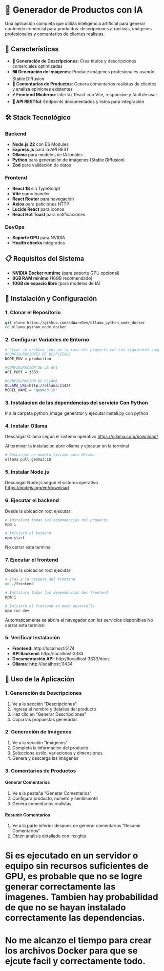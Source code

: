 # 🤖 Generador de Productos con IA

Una aplicación completa que utiliza inteligencia artificial para generar contenido comercial para productos: descripciones atractivas, imágenes profesionales y comentarios de clientes realistas.

## 🚀 Características

- **📝 Generación de Descripciones**: Crea títulos y descripciones comerciales optimizadas
- **🖼️ Generación de Imágenes**: Produce imágenes profesionales usando Stable Diffusion
- **💬 Comentarios de Productos**: Genera comentarios realistas de clientes y analiza opiniones existentes
- **⚡ Frontend Moderno**: Interfaz React con Vite, responsive y fácil de usar
- **🔌 API RESTful**: Endpoints documentados y listos para integración

## 🛠️ Stack Tecnológico

### Backend

- **Node.js 22** con ES Modules
- **Express.js** para la API REST
- **Ollama** para modelos de IA locales
- **Python** para generación de imágenes (Stable Diffusion)
- **Zod** para validación de datos

### Frontend

- **React 18** sin TypeScript
- **Vite** como bundler
- **React Router** para navegación
- **Axios** para peticiones HTTP
- **Lucide React** para iconos
- **React Hot Toast** para notificaciones

### DevOps

- **Soporte GPU** para NVIDIA
- **Health checks** integrados

## 📋 Requisitos del Sistema

- **NVIDIA Docker runtime** (para soporte GPU opcional)
- **8GB RAM mínimo** (16GB recomendado)
- **10GB de espacio libre** (para modelos de IA)

## 🔧 Instalación y Configuración

### 1. Clonar el Repositorio

```bash
git clone https://github.com/edWareDev/ollama_python_node_docker
cd ollama_python_node_docker
```

### 2. Configurar Variables de Entorno

```bash
# Crear un archivo .env en la raiz del proyecto con los siguientes campos
#CONFIGURACIONES DE DESPLIEGUE
NODE_ENV = production

#CONFIGURACIÓN DE LA API
API_PORT = 3333

#CONFIGURACION DE OLLAMA
OLLAMA_URL=http://ollama:11434
MODEL_NAME = "gemma3:1b"
```

### 3. Instalacion de las dependencias del servicio Con Python

Ir a la carpeta python_image_generator
y ejecutar install.py con python

### 4. Instalar Ollama

Descargar Ollama segun el sistema operativo
https://ollama.com/download/

Al terminar la instalacion abrir ollama y ejecutar en la terminal

```bash
# Descargar un modelo liviano para Ollama
ollama pull gemma3:1b
```

### 5. Instalar Node.js

Descargar Node.js segun el sistema operativo
https://nodejs.org/en/download

### 6. Ejecutar el backend

Desde la ubicacion root ejecutar:

```bash
# Instalara todas las dependencias del proyecto
npm i
```

```bash
# Iniciará el backend
npm start
```

No cerrar esta terminal

### 7. Ejecutar el frontend

Desde la ubicacion root ejecutar:

```bash
# Iras a la carpeta del frontend
cd ./frontend
```

```bash
# Instalara todas las dependencias del frontend
npm i
```

```bash
# Iniciará el frontend en modo desarrollo
npm run dev
```

Automaticamente se abrira el navegador con los servicios disponibles
No cerrar esta terminal

### 5. Verificar Instalación

- **Frontend**: http://localhost:5174
- **API Backend**: http://localhost:3333
- **Documentación API**: http://localhost:3333/docs
- **Ollama**: http://localhost:11434

## 📖 Uso de la Aplicación

### 1. Generación de Descripciones

1. Ve a la sección "Descripciones"
2. Ingresa el nombre y detalles del producto
3. Haz clic en "Generar Descripciones"
4. Copia las propuestas generadas

### 2. Generación de Imágenes

1. Ve a la sección "Imágenes"
2. Completa la información del producto
3. Selecciona estilo, variaciones y dimensiones
4. Genera y descarga las imágenes

### 3. Comentarios de Productos

#### Generar Comentarios

1. Ve a la pestaña "Generar Comentarios"
2. Configura producto, número y sentimiento
3. Genera comentarios realistas

#### Resumir Comentarios

1. Ve a la parte inferior despues de generar comentarios "Resumir Comentarios"
2. Obtén análisis detallado con insights

# Si es ejecutado en un servidor o equipo sin recursos suficientes de GPU, es probable que no se logre generar correctamente las imagenes. Tambien hay probabilidad de que no se hayan instalado correctamente las dependencias.

# No me alcanzo el tiempo para crear los archivos Docker para que se ejcute facil y correctamente todo.
